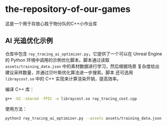 # the-repository-of-our-games
这是一个用于存放心胜于物分队的C++小作业库

## AI 光追优化示例

仓库中包含 `ray_tracing_ai_optimizer.py`，它提供了一个可以在 Unreal
Engine 的 Python 环境中调用的示例优化脚本。脚本通过读取
`assets/training_data.json` 中的素材数据进行学习，然后根据场景
复杂度给出建议采样数量，并通过贝叶斯优化算法进一步搜索。脚本
还可选用 `libraycost.so` 中的 C++ 实现来计算渲染开销，提高效率。

编译 C++ 库：

```bash
g++ -O2 -shared -fPIC -o libraycost.so ray_tracing_cost.cpp
```

使用方法：

```bash
python3 ray_tracing_ai_optimizer.py --assets assets/training_data.json 1.5
```
